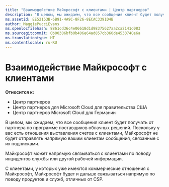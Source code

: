 ```yaml
---
title: "Взаимодействие Майкрософт с клиентами | Центр партнеров"
description: "В целом, мы ожидаем, что все сообщения клиент будет получать от партнера по программе поставщиков облачных решений."
ms.assetid: EE52153B-6B91-4A9C-8F26-8ECAC3391D4B
author: MaggiePucciEvans
ms.openlocfilehash: 8861cd36c4e06618d1d98375627aa2ca2141d083
ms.sourcegitcommit: 0b00306bfb0b406e64ad857cb360de4533740e6a
ms.translationtype: HT
ms.contentlocale: ru-RU
---
```

# <a name="customer-communication-from-microsoft"></a>Взаимодействие Майкрософт с клиентами

**Относится к:**

-  Центр партнеров
-  Центр партнеров для Microsoft Cloud для правительства США
-  Центр партнеров Microsoft Cloud для Германии

В целом, мы ожидаем, что все сообщения клиент будет получать от партнера по программе поставщиков облачных решений. Поскольку у вас есть отношения выставления счетов с клиентами, Майкрософт не будет отправлять напрямую вашим клиентам сообщения, связанные с их подписками.

Майкрософт может напрямую связываться с клиентами по поводу инцидентов службы или другой рабочей информации.

С клиентами, у которых уже имеются коммерческие отношения с Майкрософт, Майкрософт будет и дальше связываться напрямую по поводу продуктов и служб, отличных от CSP.

 

 



